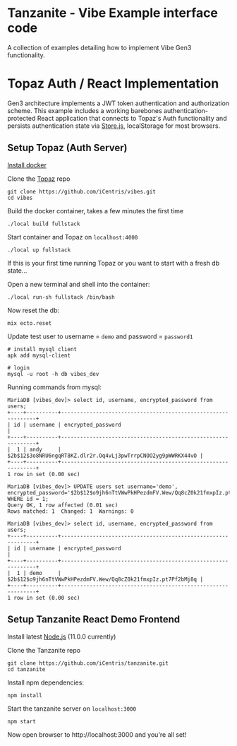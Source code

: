 # Tanzanite - Vibe Example interface code

A collection of examples detailing how to implement Vibe Gen3 functionality.

# Topaz Auth / React Implementation

Gen3 architecture implements a JWT token authentication and authorization scheme.  This example includes a working barebones authentication-protected React application that connects to Topaz's Auth functionality and persists authentication state via [Store.js](https://github.com/marcuswestin/store.js/), localStorage for most browsers.


## Setup Topaz (Auth Server)

  [Install docker](https://www.docker.com/get-started)

Clone the [Topaz](https://github.com/iCentris/vibes) repo 


    git clone https://github.com/iCentris/vibes.git
    cd vibes 

Build the docker container, takes a few minutes the first time

    ./local build fullstack

Start container and Topaz on `localhost:4000`

    ./local up fullstack

If this is your first time running Topaz or you want to start with a fresh db state...

Open a new terminal and shell into the container:
   
    ./local run-sh fullstack /bin/bash

Now reset the db:

    mix ecto.reset
  
Update test user to username = `demo` and password = `password1`
    
    # install mysql client
    apk add mysql-client

    # login 
    mysql -u root -h db vibes_dev

Running commands from mysql:

    MariaDB [vibes_dev]> select id, username, encrypted_password from users;
    +----+----------+--------------------------------------------------------------+
    | id | username | encrypted_password                                           |
    +----+----------+--------------------------------------------------------------+
    |  1 | andy     | $2b$12$3o8NRU6ngqRT8KZ.dlr2r.Oq4vLj3pwTrrpCNOO2yg9pWWRKX44vO |
    +----+----------+--------------------------------------------------------------+
    1 row in set (0.00 sec)

    MariaDB [vibes_dev]> UPDATE users set username='demo', encrypted_password='$2b$12$o9jh6nTtVWwPkHPezdmFV.Wew/Qq8cZ0k21fmxpIz.pt7Pf2bMj8q' WHERE id = 1;
    Query OK, 1 row affected (0.01 sec)
    Rows matched: 1  Changed: 1  Warnings: 0

    MariaDB [vibes_dev]> select id, username, encrypted_password from users;
    +----+----------+--------------------------------------------------------------+
    | id | username | encrypted_password                                           |
    +----+----------+--------------------------------------------------------------+
    |  1 | demo     | $2b$12$o9jh6nTtVWwPkHPezdmFV.Wew/Qq8cZ0k21fmxpIz.pt7Pf2bMj8q |
    +----+----------+--------------------------------------------------------------+
    1 row in set (0.00 sec)


## Setup Tanzanite React Demo Frontend

Install latest [Node.js](https://nodejs.org/en/) (11.0.0 currently)

Clone the Tanzanite repo

    git clone https://github.com/iCentris/tanzanite.git
    cd tanzanite

Install npm dependencies:

    npm install

Start the tanzanite server on `localhost:3000`

    npm start

Now open browser to http://localhost:3000 and you're all set!